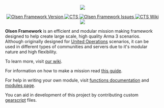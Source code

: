 <p align="center">
    <img src="https://github.com/dklollol/Olsen-Framework-Arma-3/blob/master/core/logo.png">
</p>
<p align="center">
    <a href="https://github.com/dklollol/Olsen-Framework-Arma-3/releases/latest">
        <img src="https://img.shields.io/badge/Version-3.3.3-blue.svg" alt="Olsen Framework Version">
    </a>
    <a href="https://www.ctsimulacion.com">
        <img src="https://img.shields.io/badge/Fork-CTS-green.svg" alt="CTS">
    </a>
    <a href="https://github.com/dklollol/Olsen-Framework-Arma-3/issues">
        <img src="https://img.shields.io/github/issues-raw/dklollol/Olsen-Framework-Arma-3.svg?label=Issues" alt="Olsen Framework Issues">
    </a>
    <a href="https://www.ctsimulacion.com/wiki/doku.php?id=edicion:principal">
        <img src="https://img.shields.io/badge/CTS-Wiki-lightgrey.svg?colorA=B19E71&colorB=5A5A5A" alt="CTS Wiki">
    </a>
    <a href="https://discord.gg/x75Q7zM">
        <img src="https://img.shields.io/discord/419542231276584961?label=Discord&logo=discord" akt="Discord CTS">
    </a>
</p>

**Olsen Framework** is an efficient and modular mission making framework designed to help create large scale, high quality Arma 3 scenarios. Although originally designed for [United Operations](http://unitedoperations.net/) scenarios, it can be used in different types of communities and servers due to it's modular nature and high flexibility.

To learn more, visit [our wiki](https://github.com/dklollol/Olsen-Framework-Arma-3/wiki).

For information on how to make a mission read [this guide](https://github.com/dklollol/Olsen-Framework-Arma-3/wiki/Making-your-first-mission).

For help in writing your own module, visit [functions documentation](https://github.com/dklollol/Olsen-Framework-Arma-3/wiki/Framework-functions) and [modules page](https://github.com/dklollol/Olsen-Framework-Arma-3/wiki/Modules).

You can aid in development of this project by contributing custom [gearscript](https://github.com/dklollol/Olsen-Framework-Arma-3/wiki/Making-your-first-mission#now-we-will-set-up-gear-script-first-navigate-to-customizationloadouts-folder-create-new-file-and-name-it-with-your-faction-name) files.
